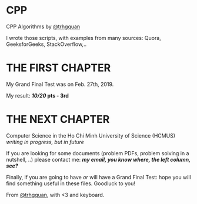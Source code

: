 # CPP
CPP Algorithms by [@trhgquan](https://github.com/trhgquan)

I wrote those scripts, with examples from many sources: Quora, GeeksforGeeks, StackOverflow,..

# THE FIRST CHAPTER
My Grand Final Test was on Feb. 27th, 2019.

My result: __*10/20* pts - 3rd__

# THE NEXT CHAPTER
Computer Science in the Ho Chi Minh University of Science (HCMUS)
*writing in progress, but in future*

If you are looking for some documents (problem PDFs, problem solving in a nutshell, ..) please contact me: __*my email, you know where, the left column, see?*__

Finally, if you are going to have *or* will have a Grand Final Test: hope you will find something useful in these files. Goodluck to you!

From [@trhgquan](https://github.com/trhgquan), with <3 and keyboard.